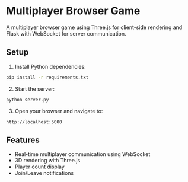 # Multiplayer Browser Game

A multiplayer browser game using Three.js for client-side rendering and Flask with WebSocket for server communication.

## Setup

1. Install Python dependencies:
```bash
pip install -r requirements.txt
```

2. Start the server:
```bash
python server.py
```

3. Open your browser and navigate to:
```
http://localhost:5000
```

## Features
- Real-time multiplayer communication using WebSocket
- 3D rendering with Three.js
- Player count display
- Join/Leave notifications 